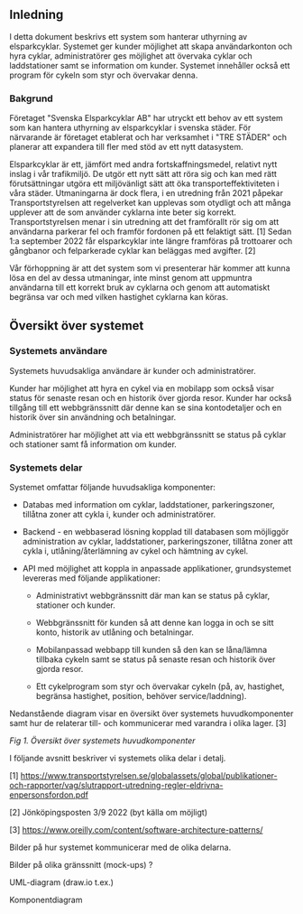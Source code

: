 ## Inledning
I detta dokument beskrivs ett system som hanterar uthyrning av elsparkcyklar. Systemet ger kunder möjlighet att skapa användarkonton och hyra cyklar, administratörer ges möjlighet att övervaka cyklar och laddstationer samt se information om kunder. Systemet innehåller också ett program för cykeln som styr och övervakar denna.

### Bakgrund 
Företaget "Svenska Elsparkcyklar AB" har utryckt ett behov av ett system som kan hantera uthyrning av elsparkcyklar i svenska städer. För närvarande är företaget etablerat och har verksamhet i "TRE STÄDER" och planerar att expandera till fler med stöd av ett nytt datasystem.

Elsparkcyklar är ett, jämfört med andra fortskaffningsmedel, relativt nytt inslag i vår trafikmiljö. De utgör ett nytt sätt att röra sig och kan med rätt förutsättningar utgöra ett miljövänligt sätt att öka transporteffektiviteten i våra städer. Utmaningarna är dock flera, i en utredning från 2021 påpekar Transportstyrelsen att regelverket kan upplevas som otydligt och att många upplever att de som använder cyklarna inte beter sig korrekt. Transportstyrelsen menar i sin utredning att det framförallt rör sig om att användarna parkerar fel och framför fordonen på ett felaktigt sätt. [1] Sedan 1:a september 2022 får elsparkcyklar inte längre framföras på trottoarer och gångbanor och felparkerade cyklar kan beläggas med avgifter. [2]

Vår förhoppning är att det system som vi presenterar här kommer att kunna lösa en del av dessa utmaningar, inte minst genom att uppmuntra användarna till ett korrekt bruk av cyklarna och genom att automatiskt begränsa var och med vilken hastighet cyklarna kan köras.

## Översikt över systemet

### Systemets användare
Systemets huvudsakliga användare är kunder och administratörer. 

Kunder har möjlighet att hyra en cykel via en mobilapp som också visar status för senaste resan och en historik över gjorda resor. Kunder har också tillgång till ett webbgränssnitt där denne kan se sina kontodetaljer och en historik över sin användning och betalningar.

Administratörer har möjlighet att via ett webbgränssnitt se status på cyklar och stationer samt få information om kunder.

### Systemets delar
Systemet omfattar följande huvudsakliga komponenter:

- Databas med information om cyklar, laddstationer, parkeringszoner, tillåtna zoner att cykla i, kunder och administratörer.

- Backend - en webbaserad lösning kopplad till databasen som möjliggör administration av cyklar, laddstationer, parkeringszoner, tillåtna zoner att cykla i, utlåning/återlämning av cykel och hämtning av cykel.

- API med möjlighet att koppla in anpassade applikationer, grundsystemet levereras med följande applikationer: 

    - Administrativt webbgränssnitt där man kan se status på cyklar, stationer och kunder.

    - Webbgränssnitt för kunden så att denne kan logga in och se sitt konto, historik av utlåning och betalningar.

    - Mobilanpassad webbapp till kunden så den kan se låna/lämna tillbaka cykeln samt se status på senaste resan och historik över gjorda resor.

    - Ett cykelprogram som styr och övervakar cykeln (på, av, hastighet, begränsa hastighet, position, behöver service/laddning).

Nedanstående diagram visar en översikt över systemets huvudkomponenter samt hur de relaterar till- och kommunicerar med varandra i olika lager. [3]




*Fig 1. Översikt över systemets huvudkomponenter*

I följande avsnitt beskriver vi systemets olika delar i detalj.

[1] https://www.transportstyrelsen.se/globalassets/global/publikationer-och-rapporter/vag/slutrapport-utredning-regler-eldrivna-enpersonsfordon.pdf

[2] Jönköpingsposten 3/9 2022 (byt källa om möjligt)

[3] https://www.oreilly.com/content/software-architecture-patterns/



Bilder på hur systemet kommunicerar med de olika delarna.

Bilder på olika gränssnitt (mock-ups) ?

UML-diagram (draw.io t.ex.)

Komponentdiagram